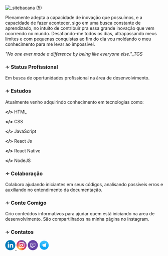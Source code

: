 ![_sitebacana (5)](https://user-images.githubusercontent.com/36510291/89363951-ce76dc00-d6a7-11ea-8e24-019e55a818ed.png)
<br>

Plenamente adepta a capacidade de inovação que possuímos, e a capacidade de fazer acontecer, sigo em uma busca constante de aprendizado, no intuito de contribuir pra essa grande inovação que vem ocorrendo no mundo. Desafiando-me todos os dias, ultrapassando meus limites e com pequenas conquistas ao fim do dia vou moldando o meu conhecimento para me levar ao impossivel.
<br>

<i>"No one ever made a difference by being like everyone else."_TGS</i> 
<br>
<h3>∻ Status Profissional</h3>
Em busca de oportunidades profissional na área de desenvolvimento.</br>
 
 
<h3>∻ Estudos</h3>
Atualmente venho adquirindo conhecimento em tecnologias como:

<b></></b>
HTML

<b></></b>
CSS

<b></></b>
JavaScript</br>

<b></></b>
React Js

<b></></b>
React Native

<b></></b>
NodeJS


<h3>∻ Colaboração</h3>
Colaboro ajudando iniciantes em seus códigos, analisando possíveis erros e
auxiliando no entendimento da documentação.

<br>

<h3>∻ Conte Comigo</h3>
Crio conteúdos informativos para ajudar quem está iniciando na area de
desenvolvimento. São compartilhados na minha página no instagram.

<br>

<h3>∻ Contatos</h3>
<!--site de icons: https://icon-icons.com/icon-->
  <a href="https://www.linkedin.com/in/susy-anne-v-38a8a0115/" target="_blank" rel="noopener"> <img src="https://github.com/SusyAnneR/SusyAnneR/blob/master/linkedin.png" width="32" height="32"> </a>     <a href="https://www.instagram.com/mrs.curiosity01/" target="_blank" rel="noopener"> <img src="https://github.com/SusyAnneR/SusyAnneR/blob/master/instagram.png" width="32" height="32"></a>     <a href="https://www.twitch.tv/sany_girlcode" target="_blank" rel="noopener"> <img src="https://github.com/SusyAnneR/SusyAnneR/blob/master/twitch.png" width="32" height="32"></a>     <a href="https://t.me/Susy" target="_blank" rel="noopener"> <img src="https://github.com/SusyAnneR/SusyAnneR/blob/master/telegram.png" width="32" height="32"></a>
